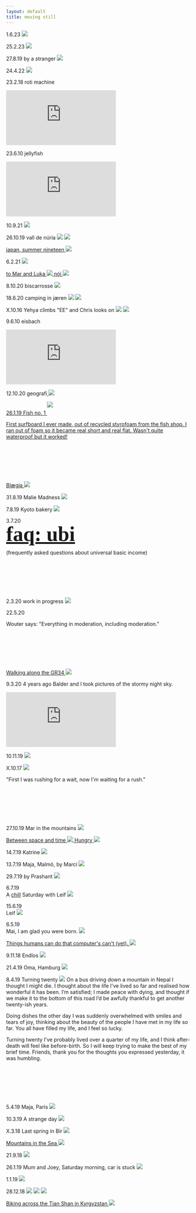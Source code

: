 ```yaml
---
layout: default
title: moving still
---
```


1.6.23
<img src="img/Photo0826.jpg">

25.2.23
<img src="img/Photo0201.jpg">

27.8.19 by a stranger
<img src="img/zee-scaled.jpg">

24.4.22
<img src="img/light.gif">

23.2.18 roti machine
<iframe src="https://player.vimeo.com/video/650107355" frameborder="0" allow="accelerometer; autoplay; encrypted-media; gyroscope; picture-in-picture" allowfullscreen></iframe>
			
23.6.10 jellyfish
<iframe src="https://player.vimeo.com/video/515758881" frameborder="0" allow="accelerometer; autoplay; encrypted-media; gyroscope; picture-in-picture" allowfullscreen></iframe>
			
10.9.21
<img src="img/IMG_1497.jpeg">

26.10.19 vall de núria
<img src="img/stitch3.jpg" style = "padding-bottom: 0px;">
<img src="img/stitch4.jpg">

<a href="stories/japan.html">
japan, summer nineteen
<img src="img/japan_nineteen/gif.gif"/>
</a>

6.2.21
<img src="img/Screenshot_2021-02-06-23-47-01.jpg">

<a href="stories/dolomiti.html">
to Mar and Luka
<img src="img/dolomiti/DSC00263.jpg">
</a>


<a href="stories/nói.html">
nói
<img src="img/nói/000216630008-1.jpg"/>
</a>

8.10.20 biscarrosse
<img src="img/biscarrosse_crop.jpg">

18.6.20 camping in jæren
<img src="img/DSC09610.jpg" style = "padding-bottom:0px;">
<img src="img/DSC09633.jpg">


X.10.16 Yehya climbs "EE" and Chris looks on
<img src="img/61410006-3.jpg" style = "padding-bottom:0px;">
<img src="img/61410003-3.jpg">

9.6.10 eisbach
<iframe src="https://player.vimeo.com/video/443349777" frameborder="0" allow="accelerometer; autoplay; encrypted-media; gyroscope; picture-in-picture" allowfullscreen></iframe>			

12.10.20 geografi<a href="#12.10.20">
<img src="img/geo.jpg">

26.1.19 Fish no. 1
<img src="img/fish1_lo.jpg" style = "padding-bottom: 20px;">
<p style = "padding-bottom: 100px;">First surfboard I ever made, out of recycled styrofoam from the fish shop. I ran out of foam so it became real short and real flat. Wasn't quite waterproof but it worked!</p>
	
<a href="stories/blægja.html">
Blægja
<img src="img/blægja/61430007.jpg"/>
</a>

31.8.19 Malie Madness
<img src="img/DSC08715.jpg">

7.8.19 Kyoto bakery
<img src="img/kyotobakery.gif">

3.7.20  
<a href="/ubi.html" style="font-weight: bold; font-size:400%; line-height: 100%; font-family:georgia;">faq: ubi</a>

<p style = "padding-bottom: 100px;">(frequently asked questions about universal basic income)</p>
 
2.3.20 work in progress
<img src="img/DSC09376.jpg" class="portrait">

22.5.20 

<p style = "padding-bottom: 100px;">Wouter says: "Everything in moderation, including moderation."</p>

<a href="stories/camaret.html">
Walking along the GR34
<img src="img/camaret/000430590018.jpg"/>
</a>

9.3.20 4 years ago Balder and I took pictures of the stormy night sky.
<iframe src="https://www.youtube.com/embed/Bq_KskemF44" frameborder="0" allow="accelerometer; autoplay; encrypted-media; gyroscope; picture-in-picture" allowfullscreen></iframe>
				
10.11.19
<img src="img/Nina.jpeg">

X.10.17
<img src="img/nepal/000215400031.jpg">
<p style = "padding-bottom: 100px;">"First I was rushing for a wait, now I'm waiting for a rush."</p>

27.10.19 Mar in the mountains
<img src="img/DSC08951.jpg">

<a href="/stories/nepal.html">
Between space and time
<img src="img/nepal/000215400009.jpg"/>
</a>

<a href="/stories/hungry.html">
Hungry
<img src="img/hungry/000216630016.jpg"/>
</a>

14.7.19 Katrine
<img src="img/DSC05525.jpg">

13.7.19 Maja, Malmö, by Marci
<img src="img/DSC05491.jpg">

29.7.19 by Prashant
<img src="img/DSC1367.jpg">

6.7.19  
A <a href=" https://www.youtube.com/watch?v=FxDVObzf5y0">chill</a> Saturday with Leif
<img src="img/Saturday 19.7.6.jpg">

15.6.19  
Leif
<img src="img/DSC05207.jpg">

6.5.19  
Mai, I am glad you were born.
<img src="img/DSC02678.jpg">
		
<a href="/stories/thingshumanscando.html">
Things humans can do that computer's can't (yet).
<img src="img/hi/DSC04673.jpg"/>
</a>

9.11.18 Endlos
<img src="img/DSC03545.jpg">

21.4.19 Oma, Hamburg
<img src="img/DSC04569.jpg">

8.4.19 Turning twenty
<img src="img/cropped4.jpg">
On a bus driving down a mountain in Nepal I thought I might die. I thought about the life I’ve lived so far and realised how wonderful it has been. I’m satisfied; I made peace with dying, and thought if we make it to the bottom of this road I’d be awfully thankful to get another twenty-ish years.

Doing dishes the other day I was suddenly overwhelmed with smiles and tears of joy, thinking about the beauty of the people I have met in my life so far. You all have filled my life, and I feel so lucky.

<p style = "padding-bottom: 100px;">Turning twenty I’ve probably lived over a quarter of my life, and I think after-death will feel like before-birth. So I will keep trying to make the best of my brief time. Friends, thank you for the thoughts you expressed yesterday, it was humbling.</p>
 
5.4.19 Maja, Paris
<img src="img/DSC04514.jpg">

10.3.19 A strange day
<img src="img/DSC04186.jpg">

X.3.18 Last spring in Bir
<img src="img/000465410025.jpg">

<a href="/stories/lofoten.html">
Mountains in the Sea
<img src="img/lofoten/DSC02177.jpg"/>
</a>

21.9.18
<img src="img/DSC02851.jpg">

26.1.19 Mum and Joey, Saturday morning, car is stuck
<img src="img/DSC04092.jpg">

1.1.19
<img src="img/DSC03965.jpg" >

28.12.18
<img style="padding: 0px;" src="img/DSC03895.jpg">
<img style="padding: 0px;" src="img/DSC03881.jpg">
<img style="padding-top: 0px;" src="img/DSC03892.jpg">

<a href="/stories/kyrgyzstan.html">
Biking across the Tian Shan in Kyrgyzstan
<img src="img/kyrgyzstan/IMG_9777.jpg"/>
</a>
